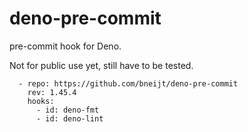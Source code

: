 # deno-pre-commit

pre-commit hook for Deno.

Not for public use yet, still have to be tested.

```
  - repo: https://github.com/bneijt/deno-pre-commit
    rev: 1.45.4
    hooks:
      - id: deno-fmt
      - id: deno-lint
```

